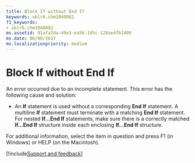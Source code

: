 ```yaml
---
title: Block If without End If
keywords: vblr6.chm1040082
f1_keywords:
- vblr6.chm1040082
ms.assetid: 91afa2da-49e3-ea56-1d5c-128ae4fb1409
ms.date: 06/08/2017
ms.localizationpriority: medium
---
```



# Block If without End If

An error occurred due to an incomplete statement. This error has the following cause and solution:



- An **If** statement is used without a corresponding **End If** statement. A multiline **If** statement must terminate with a matching **End If** statement. For nested **If...End If** statements, make sure there is a correctly matched **If...End If** structure inside each enclosing **If...End If** structure.
    

For additional information, select the item in question and press F1 (in Windows) or HELP (on the Macintosh).

[!include[Support and feedback](~/includes/feedback-boilerplate.md)]

